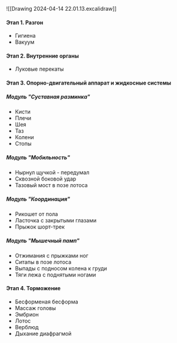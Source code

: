 ![[Drawing 2024-04-14 22.01.13.excalidraw]]

#### Этап 1. Разгон
- Гигиена
- Вакуум
#### Этап 2. Внутренние органы
- Луковые перекаты
#### Этап 3. Опорно-двигательный аппарат и жидкосные системы
##### Модуль "Суставная разминка"
 - Кисти
 - Плечи
 - Шея
 - Таз
 - Колени
 - Стопы
##### Модуль "Мобильность"
- Нырнул щучкой - передумал
- Сквозной боковой удар
- Тазовый мост в позе лотоса
##### Модуль "Координация"
- Рикошет от пола
- Ласточка с закрытыми глазами
- Прыжок шорт-трек
##### Модуль "Мышечный памп"
- Отжимания с прыжками ног
- Ситапы в позе лотоса
- Выпады с подносом колена к груди
- Тяги лежа с поднятыми ногами
#### Этап 4. Торможение
- Бесформеная бесформа
- Массаж головы
- Эмбрион
- Лотос
- Верблюд
- Дыхание диафрагмой
 